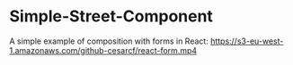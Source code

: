 # Simple-Street-Component
A simple example of composition with forms in React:
https://s3-eu-west-1.amazonaws.com/github-cesarcf/react-form.mp4